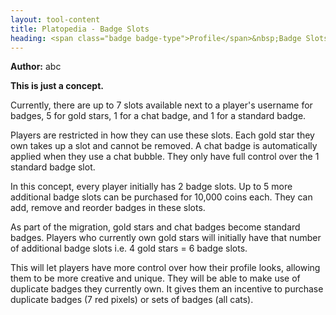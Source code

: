 ```yaml
---
layout: tool-content
title: Platopedia - Badge Slots
heading: <span class="badge badge-type">Profile</span>&nbsp;Badge Slots
---
```


<div class="linebreak"></div>

**Author:** abc

**This is just a concept.**

Currently, there are up to 7 slots available next to a player's username for badges, 5 for gold stars, 1 for a chat badge, and 1 for a standard badge.

Players are restricted in how they can use these slots. Each gold star they own takes up a slot and cannot be removed. A chat badge is automatically applied when they use a chat bubble. They only have full control over the 1 standard badge slot.

In this concept, every player initially has 2 badge slots. Up to 5 more additional badge slots can be purchased for 10,000 coins each. They can add, remove and reorder badges in these slots.

As part of the migration, gold stars and chat badges become standard badges. Players who currently own gold stars will initially have that number of additional badge slots i.e. 4 gold stars = 6 badge slots.

This will let players have more control over how their profile looks, allowing them to be more creative and unique. They will be able to make use of duplicate badges they currently own. It gives them an incentive to purchase duplicate badges (7 red pixels) or sets of badges (all cats).

<div class="linebreak"></div>

<div class="content-image" data-url="/docs/assets/images/concepts/badgeslots.png" data-width="600px" data-label=""></div>

<div class="linebreak"></div>
